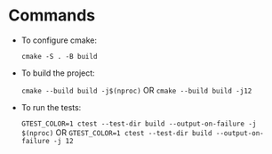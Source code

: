 # Commands

- To configure cmake:

  `cmake -S . -B build`

- To build the project:

  `cmake --build build -j$(nproc)`
  OR
  `cmake --build build -j12`

- To run the tests:

  `GTEST_COLOR=1 ctest --test-dir build --output-on-failure -j $(nproc)`
  OR
  `GTEST_COLOR=1 ctest --test-dir build --output-on-failure -j 12`
